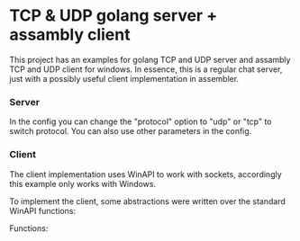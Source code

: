 # TCP & UDP golang server + assambly client

This project has an examples for golang TCP and UDP server and assambly TCP and UDP client for windows.
In essence, this is a regular chat server, just with a possibly useful client implementation in assembler.

### Server
In the config you can change the "protocol" option to "udp" or "tcp" to switch protocol.
You can also use other parameters in the config.

### Client
The client implementation uses WinAPI to work with sockets, accordingly this example only works with Windows.

To implement the client, some abstractions were written over the standard WinAPI functions:

Functions:
  
